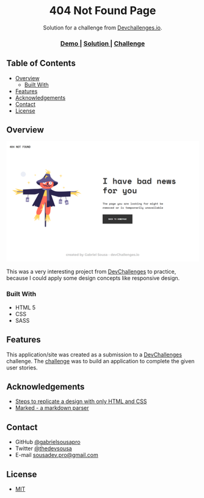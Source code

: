 <!-- Please update value in the {}  -->

<h1 align="center">404 Not Found Page</h1>

<div align="center">
   Solution for a challenge from  <a href="http://devchallenges.io" target="_blank">Devchallenges.io</a>.
</div>

<div align="center">
  <h3>
    <a href="https://gabrielsousapro.github.io/404-Not-Found-DevChallenges/">
      Demo
    </a>
    <span> | </span>
    <a href="https://devchallenges.io/solutions/YMXL38cMb3UDjNEN2uLO">
      Solution
    </a>
    <span> | </span>
    <a href="https://devchallenges.io/challenges/wBunSb7FPrIepJZAg0sY">
      Challenge
    </a>
  </h3>
</div>

<!-- TABLE OF CONTENTS -->

## Table of Contents

- [Overview](#overview)
  - [Built With](#built-with)
- [Features](#features)
- [Acknowledgements](#acknowledgements)
- [Contact](#contact)
- [License](#license)

<!-- OVERVIEW -->

## Overview

![screenshot](https://raw.githubusercontent.com/gabrielsousapro/404-Not-Found-DevChallenges/0acc58906b37e89448e79cda7df1c68fd37fb5b4/img/print-screen.png)

This was a very interesting project from [DevChallenges](https://devchallenges.io/) to practice, because I could apply some design concepts like responsive design.

### Built With

<!-- This section should list any major frameworks that you built your project using. Here are a few examples.-->

- HTML 5
- CSS
- SASS

## Features

<!-- List the features of your application or follow the template. Don't share the figma file here :) -->

This application/site was created as a submission to a [DevChallenges](https://devchallenges.io/challenges) challenge. The [challenge](https://devchallenges.io/challenges/wBunSb7FPrIepJZAg0sY) was to build an application to complete the given user stories.


## Acknowledgements

<!-- This section should list any articles or add-ons/plugins that helps you to complete the project. This is optional but it will help you in the future. For example -->

- [Steps to replicate a design with only HTML and CSS](https://devchallenges-blogs.web.app/how-to-replicate-design/)
- [Marked - a markdown parser](https://github.com/chjj/marked)

## Contact

- GitHub [@gabrielsousapro](https://github.com/gabrielsousapro)
- Twitter [@thedevsousa](https://twitter.com/thedevsousa)
- E-mail sousadev.pro@gmail.com

## License

- [MIT](https://choosealicense.com/licenses/mit/)
